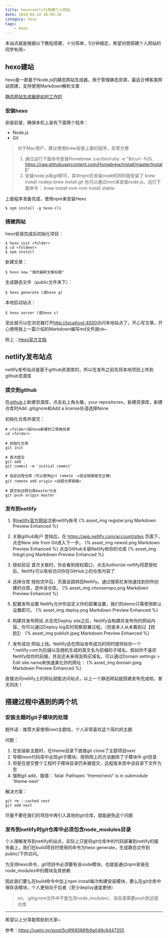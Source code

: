 ```yaml
---
title: hexo+netlify构建个人网站
date: 2019-04-24 16:09:38
category: hexo
tags:
    - hexo
---
```


本站点就是根据以下教程搭建，十分简单，5分钟搞定，希望对想搭建个人网站的同学有用~

## hexo建站

hexo是一款基于Node.js的静态网站生成器，用于管理静态资源，最适合博客类网站搭建，支持使用Markdown解析文章

[静态网站生成器是如何工作的](https://zhuanlan.zhihu.com/p/27682700)

### 安装hexo

安装前提，确保本机上装有下面两个程序：

- Node.js
- Git

>对于Mac用户，建议使用brew安装上面的程序，非常方便
>1. 通过运行下面命令安装Homebrew
/usr/bin/ruby -e "$(curl -fsSL https://raw.githubusercontent.com/Homebrew/install/master/install)"
>2. 安装node.js和git即可，其中npm在安装node的同时就安装了
    brew install nodejs
    brew install git
    也可以通过nvm来安装node.js，运行下面命令：
    brew install nvm
    nvm install stable

上面程序准备完成，使用npm来安装Hexo

    $ npm install -g hexo-cli

### 搭建网站

hexo安装完成后初始化项目：

    $ hexo init <folder>
    $ cd <foldeer>
    $ npm install

新建文章：

    $ hexo new "我的最新文章标题"

生成静态文件（public文件夹下）：

    $ hexo generate (或hexo g)

本地启动站点：

    $ hexo server (或hexo s)

至此就可以在浏览器打开<http://localhost:4000>访问本地站点了，开心写文章，开心使用我上一篇介绍的Markdown编写md文件就ok~

附上：[Hexo官方文档](https://hexo.io/zh-cn/)

## netlify发布站点

netlify发布站点是基于github资源库的，所以在发布之前先将本地项目上传到github资源库

### 提交到github

在[github](https://github.com/)上新建资源库，点击右上角头像，your repositories，新建资源库，新建仓库时Add .gitignore和Add a license处请选择None

初始化仓库并提交：

    # <folder>指hexo新建的工程根目录
    cd <folder>

    # 初始化仓库
    git init

    # 首次提交
    git add .
    git commit -m 'initial commit'

    # 指定远程仓库（可以使用git remote -v验证链接是否正确）
    git remote add origin <远程仓库链接>

    # 提交到远程仓库master分支
    git push origin master

### 发布到netlify

1. 到[netlify官方网站](https://app.netlify.com/)注册netlify账号
{% asset_img register.png Markdown Preview Enhanced %}

2. 关联github账户
登陆后，在 https://app.netlify.com/account/sites 页面下，点击New site from Git进入下一步。
   {% asset_img newsit.png Markdown Preview Enhanced %}
   点击GitHub关联Netlify和你的仓库
   {% asset_img linkgit.png Markdown Preview Enhanced %}

3. 授权验证
首次关联时，你会看到授权窗口，点击Authorize netlify同意授权后，Netlify可以有权访问你在GitHub上的仓库内容了

4. 选择仓库
授权完毕后，页面会跳转回Netlify。通过搜索栏来快速找到你所创建的仓库，选中该仓库。
{% asset_img chooserepo.png Markdown Preview Enhanced %}

5. 配置发布设置
Netlify允许你自定义你的部署设置，我们的demo只需使用默认设置即可。
{% asset_img deploy.png Markdown Preview Enhanced %}

6. 构建并发布网站
点击完Deploy site之后，Netlify会构建并发布你的网站内容。你可以通过Deploy log实时观察部署过程。（但是本人从未看到过【捂脸】）
{% asset_img publish.jpeg Markdown Preview Enhanced %}

7. 发布成功
网站上线。Netlify会在网站发布成功的同时提供给你一个*.netlify.com为后缀以及随机生成的英文名为前缀的子域名。假如你不喜欢Netlify给你的前缀，并且还未来得及购买域名，可以通过Domain settings > Edit site name来快速美化你的网址：
{% asset_img domain.jpeg Markdown Preview Enhanced %}

直接访问netlify上的网址就能访问站点，以上一个静态网站就搭建发布完成啦，普天同庆！

## 搭建过程中遇到的两个坑

### 安装主题时git子模块的处理

题外话：推荐大家使用next主题哈，个人非常喜欢这个简约的主题

问题：

1. 在安装新主题时，在theme目录下直接git clone了主题项目next
2. 导致hexo代码库中出现git子模块，按照网上的方法删除了子模块中.git目录
3. 但是在提交整个工程时子模块目录仍未被提交，远程版本库中该目录下文件为空
4. 强制git add，报错： fatal: Pathspec 'theme/next/' is in submodule 'theme-next'

解决方案：

    git rm --cached next
	git add next

尽量不要在我们的项目中再引入其他的git仓库，就能避免这个问题

### 发布到netlify时git仓库中必须包含node_modules目录

个人理解发布到netlify的站点，实际上只是将git仓库中的代码部署到netlify的服务器上，我们在build项目时使用的命令为hexo generate，生成静态文件到public/下供访问。

为支持hexo命令，git项目中必须要有该node模块，也就是通过npm安装在node_modules中的模块及其依赖

因此我们要么在build命令中加上npm install每次构建安装模块，要么在git仓库中保存该模块，个人更倾向于后者（至少deploy速度更快）

>so，.gitignore文件中不能包含node_modules/，该目录需要push到远程仓库

***

希望以上分享能帮助到大家~

参考：https://juejin.im/post/5c6f68586fb9a049c6447355
